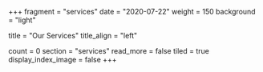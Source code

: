 +++
fragment = "services"
date = "2020-07-22"
weight = 150
background = "light"

title = "Our Services"
title_align = "left"

count = 0
section = "services"
read_more = false
tiled = true
display_index_image = false
+++
